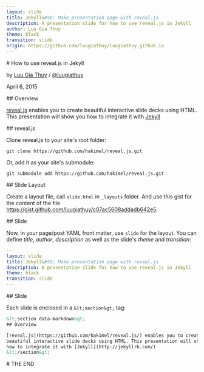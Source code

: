 ```yaml
---
layout: slide
title: Jekyll&#58; Make presentation page with reveal.js
description: A presentation slide for how to use reveal.js in Jekyll
author: Luu Gia Thuy
theme: black
transition: slide
origin: https://github.com/luugiathuy/luugiathuy.github.io
---
```


<section data-markdown>
# How to use reveal.js in Jekyll

by [Luu Gia Thuy](http://luugiathuy.com) / [@luugiathuy](http://twitter.com/luugiathuy)

April 6, 2015
</section>

<section data-markdown>
## Overview

[reveal.js](https://github.com/hakimel/reveal.js/) enables you to create
beautiful interactive slide decks using HTML. This presentation will show you
how to integrate it with [Jekyll](http://jekyllrb.com/)
</section>

<section data-markdown>
## reveal.js

Clone reveal.js to your site's root folder:

```
git clone https://github.com/hakimel/reveal.js.git
```

Or, add it as your site's submodule:

```
git submodule add https://github.com/hakimel/reveal.js.git
```
</section>

<section data-markdown>
## Slide Layout

Create a layout file, call `slide.html` in `_layouts` folder. And use this gist
for the content of the file https://gist.github.com/luugiathuy/c07ac5608addadb642e5.

</section>

<section data-markdown>
## Slide

Now, in your page/post YAML front matter, use `slide` for the layout. You can
define *title*, *author*, *description* as well as the slide's *theme* and
*transition*:

```yaml
---
layout: slide
title: Jekyll&#58; Make presentation page with reveal.js
description: A presentation slide for how to use reveal.js in Jekyll
theme: black
transition: slide
---
```
</section>

<section data-markdown>
## Slide

Each slide is enclosed in a `&lt;section&gt;` tag:

```html
&lt;section data-markdown&gt;
## Overview

[reveal.js](https://github.com/hakimel/reveal.js/) enables you to create
beautiful interactive slide decks using HTML. This presentation will show you
how to integrate it with [Jekyll](http://jekyllrb.com/)
&lt;/section&gt;
```

</section>

<section data-markdown>
# THE END
</section>